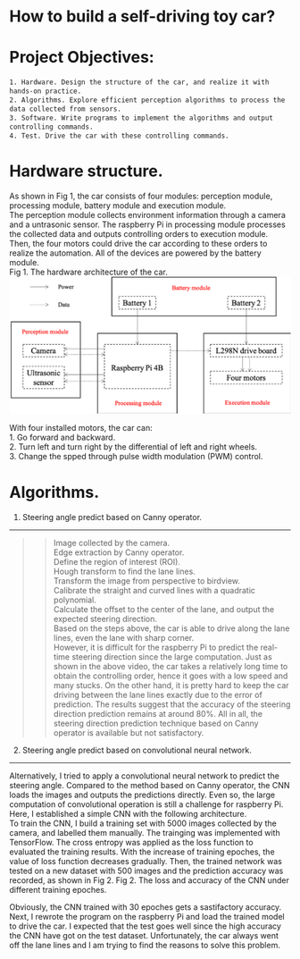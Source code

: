 # How to build a self-driving toy car?


Project Objectives:
=====
    1. Hardware. Design the structure of the car, and realize it with hands-on practice.  
    2. Algorithms. Explore efficient perception algorithms to process the data collected from sensors.  
    3. Software. Write programs to implement the algorithms and output controlling commands.  
    4. Test. Drive the car with these controlling commands.  


Hardware structure.
=====
As shown in Fig 1, the car consists of four modules: perception module, processing module, battery module and execution module.  
The perception module collects environment information through a camera and a untrasonic sensor. The raspberry Pi in processing module processes the collected data and outputs controlling orders to execution module. Then, the four motors could drive the car according to these orders to realize the automation. All of the devices are powered by the battery module.  
Fig 1. The hardware architecture of the car.  
![Hardware architecture](https://github.com/Key1994/self_driving_toy_car/blob/master/Hardware%20architecture.png)

With four installed motors, the car can:  
    1. Go forward and backward.  
    2. Turn left and turn right by the differential of left and right wheels.  
    3. Change the spped through pulse width modulation (PWM) control.  


Algorithms.
=====
1. Steering angle predict based on Canny operator.  
_____
>> Image collected by the camera.  
>> Edge extraction by Canny operator.  
>> Define the region of interest (ROI).  
>> Hough transform to find the lane lines.  
>> Transform the image from perspective to birdview.  
>> Calibrate the straight and curved lines with a quadratic polynomial.  
>> Calculate the offset to the center of the lane, and output the expected steering direction.  
Based on the steps above, the car is able to drive along the lane lines, even the lane with sharp corner.  
However, it is difficult for the raspberry Pi to predict the real-time steering direction since the large computation. Just as shown in the above video, the car takes a relatively long time to obtain the controlling order, hence it goes with a low speed and many stucks. On the other hand, it is pretty hard to keep the car driving between the lane lines exactly due to the error of prediction. The results suggest that the accuracy of the steering direction prediction remains at around 80%. All in all, the steering direction prediction technique based on Canny operator is available but not satisfactory.  

2. Steering angle predict based on convolutional neural network.
_____
Alternatively, I tried to apply a convolutional neural network to predict the steering angle. Compared to the method based on Canny operator, the CNN loads the images and outputs the predictions directly. Even so, the large computation of convolutional operation is still a challenge for raspberry Pi. Here, I established a simple CNN with the following architecture.  
To train the CNN, I build a training set with 5000 images collected by the camera, and labelled them manually. The trainging was implemented with TensorFlow. The cross entropy was applied as the loss function to evaluated the training results. With the increase of training epoches, the value of loss function decreases gradually. Then, the trained network was tested on a new dataset with 500 images and the prediction accuracy was recorded, as shown in Fig 2.
Fig 2. The loss and accuracy of the CNN under different training epoches.  

Obviously, the CNN trained with 30 epoches gets a sastifactory accuracy. Next, I rewrote the program on the raspberry Pi and load the trained model to drive the car. I expected that the test goes well since the high accuracy the CNN have got on the test dataset. Unfortunately, the car always went off the lane lines and I am trying to find the reasons to solve this problem.   

